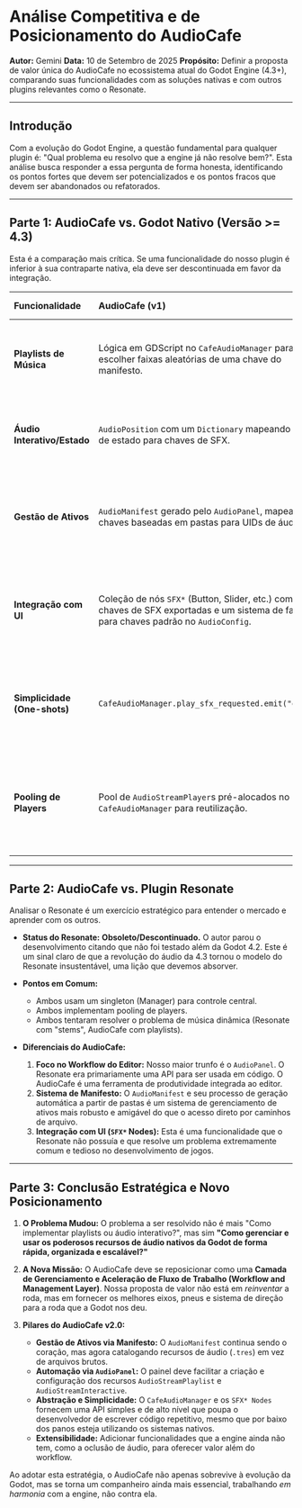 # Análise Competitiva e de Posicionamento do AudioCafe

**Autor:** Gemini
**Data:** 10 de Setembro de 2025
**Propósito:** Definir a proposta de valor única do AudioCafe no ecossistema atual do Godot Engine (4.3+), comparando suas funcionalidades com as soluções nativas e com outros plugins relevantes como o Resonate.

---

## Introdução

Com a evolução do Godot Engine, a questão fundamental para qualquer plugin é: "Qual problema eu resolvo que a engine já não resolve bem?". Esta análise busca responder a essa pergunta de forma honesta, identificando os pontos fortes que devem ser potencializados e os pontos fracos que devem ser abandonados ou refatorados.

---

## Parte 1: AudioCafe vs. Godot Nativo (Versão >= 4.3)

Esta é a comparação mais crítica. Se uma funcionalidade do nosso plugin é inferior à sua contraparte nativa, ela deve ser descontinuada em favor da integração.

| Funcionalidade | AudioCafe (v1) | Godot Nativo (>= 4.3) | Veredito | Estratégia para AudioCafe v2 |
| :--- | :--- | :--- | :--- | :--- |
| **Playlists de Música** | Lógica em GDScript no `CafeAudioManager` para escolher faixas aleatórias de uma chave do manifesto. | Recurso `AudioStreamPlaylist` com modos sequencial/aleatório e pesos. | **Vitória do Godot Nativo.** | **Abandonar** a lógica customizada. O `CafeAudioManager` passará a gerenciar players que usam o recurso `AudioStreamPlaylist`. |
| **Áudio Interativo/Estado** | `AudioPosition` com um `Dictionary` mapeando chaves de estado para chaves de SFX. | Recurso `AudioStreamInteractive` com editor de grafo visual, estados, clipes e transições com crossfade. | **Vitória Esmagadora do Godot Nativo.** | **Abandonar** o sistema de dicionário. O `AudioPosition` será refatorado para conter e controlar um recurso `AudioStreamInteractive`. |
| **Gestão de Ativos** | `AudioManifest` gerado pelo `AudioPanel`, mapeando chaves baseadas em pastas para UIDs de áudio. | Sistema de arquivos padrão (`res://`). O acesso é feito por caminhos de string. | **Vitória do AudioCafe.** | **Manter e Aprimorar.** O `AudioManifest` é um pilar do workflow. Ele será atualizado para mapear chaves para os novos recursos (`.tres`) em vez de apenas arquivos de áudio. |
| **Integração com UI** | Coleção de nós `SFX*` (Button, Slider, etc.) com chaves de SFX exportadas e um sistema de fallback para chaves padrão no `AudioConfig`. | Nenhuma solução integrada. Requer implementação manual de sinais e `AudioStreamPlayer`s para cada elemento de UI. | **Vitória Clara do AudioCafe.** | **Manter e Potencializar.** Este é um dos nossos maiores diferenciais. A funcionalidade permanece a mesma, pois ela abstrai a complexidade da reprodução. |
| **Simplicidade (One-shots)** | `CafeAudioManager.play_sfx_requested.emit("chave")` | Criar um nó `AudioStreamPlayer`, carregar o stream, adicioná-lo à cena, tocar o som e (opcionalmente) liberá-lo. | **Vitória do AudioCafe.** | **Manter.** O `CafeAudioManager` como um dispatcher global para SFX simples e "fire-and-forget" continua sendo um grande acelerador de desenvolvimento. |
| **Pooling de Players** | Pool de `AudioStreamPlayer`s pré-alocados no `CafeAudioManager` para reutilização. | Polifonia nativa no `AudioStreamPlayer`. Para pooling, ainda requer implementação manual. | **Empate/Ligeira Vantagem do AudioCafe.** | **Manter e Otimizar.** Embora a polifonia nativa resolva casos simples, um sistema de pool gerenciado ainda é superior para evitar alocações em tempo real em cenários de SFX intensos. |

---

## Parte 2: AudioCafe vs. Plugin Resonate

Analisar o Resonate é um exercício estratégico para entender o mercado e aprender com os outros.

- **Status do Resonate:** **Obsoleto/Descontinuado.** O autor parou o desenvolvimento citando que não foi testado além da Godot 4.2. Este é um sinal claro de que a revolução do áudio da 4.3 tornou o modelo do Resonate insustentável, uma lição que devemos absorver.

- **Pontos em Comum:**
    - Ambos usam um singleton (Manager) para controle central.
    - Ambos implementam pooling de players.
    - Ambos tentaram resolver o problema de música dinâmica (Resonate com "stems", AudioCafe com playlists).

- **Diferenciais do AudioCafe:**
    1.  **Foco no Workflow do Editor:** Nosso maior trunfo é o `AudioPanel`. O Resonate era primariamente uma API para ser usada em código. O AudioCafe é uma ferramenta de produtividade integrada ao editor.
    2.  **Sistema de Manifesto:** O `AudioManifest` e seu processo de geração automática a partir de pastas é um sistema de gerenciamento de ativos mais robusto e amigável do que o acesso direto por caminhos de arquivo.
    3.  **Integração com UI (`SFX*` Nodes):** Esta é uma funcionalidade que o Resonate não possuía e que resolve um problema extremamente comum e tedioso no desenvolvimento de jogos.

---

## Parte 3: Conclusão Estratégica e Novo Posicionamento

1.  **O Problema Mudou:** O problema a ser resolvido não é mais "Como implementar playlists ou áudio interativo?", mas sim **"Como gerenciar e usar os poderosos recursos de áudio nativos da Godot de forma rápida, organizada e escalável?"**

2.  **A Nova Missão:** O AudioCafe deve se reposicionar como uma **Camada de Gerenciamento e Aceleração de Fluxo de Trabalho (Workflow and Management Layer)**. Nossa proposta de valor não está em *reinventar* a roda, mas em fornecer os melhores eixos, pneus e sistema de direção para a roda que a Godot nos deu.

3.  **Pilares do AudioCafe v2.0:**
    *   **Gestão de Ativos via Manifesto:** O `AudioManifest` continua sendo o coração, mas agora catalogando recursos de áudio (`.tres`) em vez de arquivos brutos.
    *   **Automação via `AudioPanel`:** O painel deve facilitar a criação e configuração dos recursos `AudioStreamPlaylist` e `AudioStreamInteractive`.
    *   **Abstração e Simplicidade:** O `CafeAudioManager` e os `SFX* Nodes` fornecem uma API simples e de alto nível que poupa o desenvolvedor de escrever código repetitivo, mesmo que por baixo dos panos esteja utilizando os sistemas nativos.
    *   **Extensibilidade:** Adicionar funcionalidades que a engine ainda não tem, como a oclusão de áudio, para oferecer valor além do workflow.

Ao adotar esta estratégia, o AudioCafe não apenas sobrevive à evolução da Godot, mas se torna um companheiro ainda mais essencial, trabalhando *em harmonia* com a engine, não contra ela.
